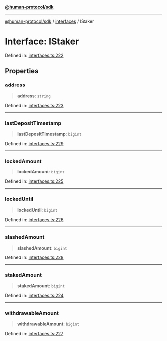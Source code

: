 [**@human-protocol/sdk**](../../README.md)

***

[@human-protocol/sdk](../../modules.md) / [interfaces](../README.md) / IStaker

# Interface: IStaker

Defined in: [interfaces.ts:222](https://github.com/humanprotocol/human-protocol/blob/daa33ac30e8a8fd3dd7bbd077ced2e0ab16f7bab/packages/sdk/typescript/human-protocol-sdk/src/interfaces.ts#L222)

## Properties

### address

> **address**: `string`

Defined in: [interfaces.ts:223](https://github.com/humanprotocol/human-protocol/blob/daa33ac30e8a8fd3dd7bbd077ced2e0ab16f7bab/packages/sdk/typescript/human-protocol-sdk/src/interfaces.ts#L223)

***

### lastDepositTimestamp

> **lastDepositTimestamp**: `bigint`

Defined in: [interfaces.ts:229](https://github.com/humanprotocol/human-protocol/blob/daa33ac30e8a8fd3dd7bbd077ced2e0ab16f7bab/packages/sdk/typescript/human-protocol-sdk/src/interfaces.ts#L229)

***

### lockedAmount

> **lockedAmount**: `bigint`

Defined in: [interfaces.ts:225](https://github.com/humanprotocol/human-protocol/blob/daa33ac30e8a8fd3dd7bbd077ced2e0ab16f7bab/packages/sdk/typescript/human-protocol-sdk/src/interfaces.ts#L225)

***

### lockedUntil

> **lockedUntil**: `bigint`

Defined in: [interfaces.ts:226](https://github.com/humanprotocol/human-protocol/blob/daa33ac30e8a8fd3dd7bbd077ced2e0ab16f7bab/packages/sdk/typescript/human-protocol-sdk/src/interfaces.ts#L226)

***

### slashedAmount

> **slashedAmount**: `bigint`

Defined in: [interfaces.ts:228](https://github.com/humanprotocol/human-protocol/blob/daa33ac30e8a8fd3dd7bbd077ced2e0ab16f7bab/packages/sdk/typescript/human-protocol-sdk/src/interfaces.ts#L228)

***

### stakedAmount

> **stakedAmount**: `bigint`

Defined in: [interfaces.ts:224](https://github.com/humanprotocol/human-protocol/blob/daa33ac30e8a8fd3dd7bbd077ced2e0ab16f7bab/packages/sdk/typescript/human-protocol-sdk/src/interfaces.ts#L224)

***

### withdrawableAmount

> **withdrawableAmount**: `bigint`

Defined in: [interfaces.ts:227](https://github.com/humanprotocol/human-protocol/blob/daa33ac30e8a8fd3dd7bbd077ced2e0ab16f7bab/packages/sdk/typescript/human-protocol-sdk/src/interfaces.ts#L227)
